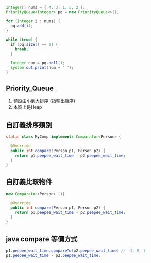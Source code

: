 ```java
Integer[] nums = { 4, 3, 1, 5, 2 };
PriorityQueue<Integer> pq = new PriorityQueue<>();

for (Integer i : nums) {
  pq.add(i);
}

while (true) {
  if (pq.size() == 0) {
    break;
  }

  Integer num = pq.poll();
  System.out.print(num + " ");
}
```

## Priority_Queue
1. 預設由小到大排序 (指輸出順序)
2. 本質上是Heap


## 自訂義排序類別
```java
static class MyComp implements Comparator<Person> {

  @Override
  public int compare(Person p1, Person p2) {
    return p1.peepee_wait_time - p2.peepee_wait_time;
  }
}
```

## 自訂義比較物件
```java
new Comparator<Person> (){

  @Override
  public int compare(Person p1, Person p2) {
    return p1.peepee_wait_time - p2.peepee_wait_time;
  }
}
```

## java compare 等價方式
```java
p1.peepee_wait_time.compareTo(p2.peepee_wait_time) // -1, 0, 1
p1.peepee_wait_time - p2.peepee_wait_time;
```
